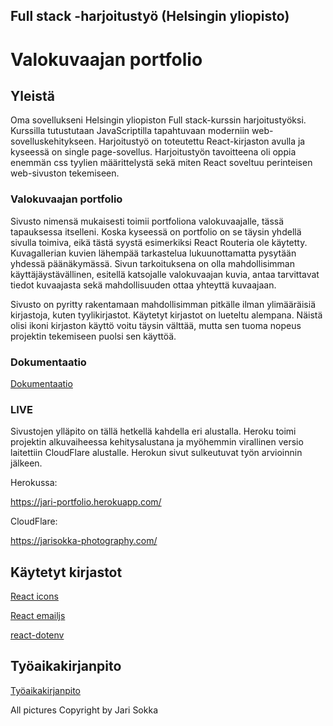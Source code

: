 ## Full stack -harjoitustyö (Helsingin yliopisto)
# Valokuvaajan portfolio 

## Yleistä

Oma sovellukseni Helsingin yliopiston Full stack-kurssin harjoitustyöksi. Kurssilla tutustutaan JavaScriptilla tapahtuvaan moderniin web-sovelluskehitykseen. Harjoitustyö on toteutettu React-kirjaston avulla ja kyseessä on single page-sovellus. Harjoitustyön tavoitteena oli oppia enemmän css tyylien määrittelystä sekä miten React soveltuu perinteisen web-sivuston tekemiseen. 

### Valokuvaajan portfolio

Sivusto nimensä mukaisesti toimii portfoliona valokuvaajalle, tässä tapauksessa itselleni. Koska kyseessä on portfolio on se täysin yhdellä sivulla toimiva, eikä tästä syystä esimerkiksi React Routeria ole käytetty. Kuvagallerian kuvien lähempää tarkastelua lukuunottamatta pysytään yhdessä päänäkymässä. Sivun tarkoituksena on olla mahdollisimman käyttäjäystävällinen, esitellä katsojalle valokuvaajan kuvia, antaa tarvittavat tiedot kuvaajasta sekä mahdollisuuden ottaa yhteyttä kuvaajaan. 

Sivusto on pyritty rakentamaan mahdollisimman pitkälle ilman ylimääräisiä kirjastoja, kuten tyylikirjastot. Käytetyt kirjastot on lueteltu alempana. Näistä olisi ikoni kirjaston käyttö voitu täysin välttää, mutta sen tuoma nopeus projektin tekemiseen puolsi sen käyttöä. 

### Dokumentaatio

[Dokumentaatio](./dokumentaatio/dokumentaatio.md)

### LIVE

Sivustojen ylläpito on tällä hetkellä kahdella eri alustalla. Heroku toimi projektin alkuvaiheessa kehitysalustana ja myöhemmin virallinen versio laitettiin CloudFlare alustalle. Herokun sivut sulkeutuvat työn arvioinnin jälkeen.

Herokussa:

https://jari-portfolio.herokuapp.com/

CloudFlare:

https://jarisokka-photography.com/


## Käytetyt kirjastot

[React icons](https://react-icons.github.io/react-icons/)

[React emailjs](https://www.emailjs.com/docs/examples/reactjs/)

[react-dotenv](https://www.npmjs.com/package/react-dotenv) 

## Työaikakirjanpito

[Työaikakirjanpito](./dokumentaatio/tuntikirjanpito.md)

All pictures Copyright by Jari Sokka 
